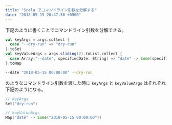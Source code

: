 ```yaml
---
title: "Scala でコマンドライン引数を分解する"
date: "2018-05-15 20:47:36 +0900"
---
```


下記のように書くことでコマンドライン引数を分解できる。

```scala
val keyArgs = args.collect {
  case "--dry-run" => "dry-run"
}.toSet
val keyValueArgs = args.sliding(2).toList.collect {
  case Array("--date", specifiedDate: String) => "date" -> Some(specifiedDate)
}.toMap
```

```sh
--date "2018-05-15 00:00:00" --dry-run
```

のようなコマンドライン引数を渡した時に `keyArgs` と `keyValueArgs` はそれぞれ下記のようになる。

```scala
// keyArgs
Set("dry-run")

// keyValueArgs
Map("date" -> Some("2018-05-15 00:00:00"))
```
